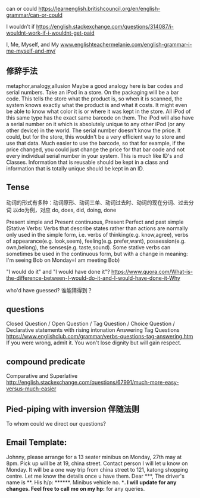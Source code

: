 can or could https://learnenglish.britishcouncil.org/en/english-grammar/can-or-could

I wouldn’t if
https://english.stackexchange.com/questions/314087/i-wouldnt-work-if-i-wouldnt-get-paid

I, Me, Myself, and My www.englishteachermelanie.com/english-grammar-i-me-myself-and-my/

## 修辞手法
metaphor,analogy,allusion
Maybe a good analogy here is bar codes and serial numbers. Take an iPod in a store. On the packaging will be a bar code. This tells the store what the product is, so when it is scanned, the system knows exactly what the product is and what it costs. It might even be able to know what color it is or where it was kept in the store. All iPod of this same type has the exact same barcode on them.
The iPod will also have a serial number on it which is absolutely unique to any other iPod (or any other device) in the world. The serial number doesn't know the price. It could, but for the store, this wouldn't be a very efficient way to store and use that data. Much easier to use the barcode, so that for example, if the price changed, you could just change the price for that bar code and not every individual serial number in your system.
This is much like ID's and Classes. Information that is reusable should be kept in a class and information that is totally unique should be kept in an ID.

## Tense

动词的形式有多种：动词原形、动词三单、动词过去时、动词的现在分词、过去分词 以do为例，对应 do, does, did, doing, done

Present simple and Present continuous, Present Perfect and past simple
(Stative Verbs: Verbs that describe states rather than actions are normally only used in the simple form, i.e. verbs of thinking(e.g. know,agree), verbs of appearance(e.g. look,seem), feeling(e.g. prefer,want), possession(e.g. own,belong), the senses(e.g. taste,sound). Some stative verbs can sometimes be used in the continuous form, but with a change in meaning: I'm seeing Bob on Monday=I am meeting Bob)

"I would do it" and "I would have done it"?
https://www.quora.com/What-is-the-difference-between-I-would-do-it-and-I-would-have-done-it-Why

who'd have guessed? 谁能猜得到？

## questions
Closed Question / Open Question / Tag Question / Choice Question / Declarative statements with rising intonation
Answering Tag Questions https://www.englishclub.com/grammar/verbs-questions-tag-answering.htm
If you were wrong, admit it. You won't lose dignity but will gain respect.
 
## compound predicate
Comparative and Superlative http://english.stackexchange.com/questions/67991/much-more-easy-versus-much-easier
 
## Pied-piping with inversion 伴随法则  
To whom could we direct our questions?

## Email Template:
Johnny, please arrange for a 13 seater minibus on Monday, 27th may at 8pm. Pick up will be at 19, china street. Contact person I will let u know on Monday. It will be a one way trip from china street to 121, katong shopping centre.
Let me know the details once u have them.
Dear ***,
The driver's name is **. His h/p: ******. Minibus vehicle no. *****. I will update for any changes.
Feel free to call me on my hp:**** for any queries.